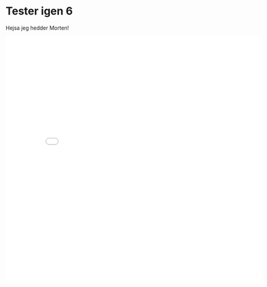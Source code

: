 # Tester igen 6

Hejsa jeg hedder Morten!

<iframe src="/images/TimeSlider.html" style="border:none;height:650px;width:680px;"/>
